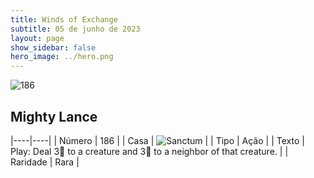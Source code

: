 ```yaml
---
title: Winds of Exchange
subtitle: 05 de junho de 2023
layout: page
show_sidebar: false
hero_image: ../hero.png
---
```


![186](https://mastervault-storage-prod.s3.amazonaws.com/media/card_front/en/600_186_1ad0b7cbf3cb_en.png)


## Mighty Lance

|----|----|
| Número | 186 |
| Casa | ![Sanctum](https://archonarcana.com/images/thumb/c/c7/Sanctum.png/22px-Sanctum.png "Santuário") |
| Tipo | Ação |
| Texto | Play: Deal 3 to a creature and 3 to a neighbor of that creature. |
| Raridade | Rara |
